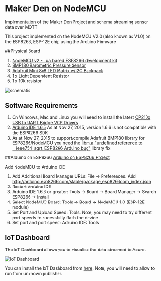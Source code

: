 # Maker Den on NodeMCU 

Implementation of the Maker Den Project and schema streaming sensor data over MQTT

This project implemented on the NodeMCU V2.0 (also known as V1.0) on the ESP8266, ESP-12E chip using the Arduino Firmware

##Physical Board

1. [NodeMCU v2 - Lua based ESP8266 development kit](http://tronixlabs.com/wireless/esp8266/nodemcu-v2-lua-based-esp8266-development-kit)
2. [BMP180 Barometric Pressure Sensor](http://tronixlabs.com/sensors/altitude/bmp180-barometric-pressure-sensor-board/)
3. [Adafruit Mini 8x8 LED Matrix w/I2C Backpack](http://tronixlabs.com/display/led/matrix/adafruit-mini-8x8-led-matrix-w-i2c-backpack-red-australia/)
4. 1 x [Light Dependent Resistor](http://tronixlabs.com/sensors/light/ldr/light-dependent-resistor/)
5. 1 x 10k resistor

![schematic](https://github.com/MakerDen/Maker-Den-Arduino-and-NodeMCU-ESP8266/blob/master/MakerDenNodeMCU/Fritzing/NodeMCU%20MQTT%20Board_bb.jpg)

    
## Software Requirements

1. On Windows, Mac and Linux you will need to install the latest [CP210x USB to UART Bridge VCP Drivers](https://www.silabs.com/products/mcu/Pages/USBtoUARTBridgeVCPDrivers.aspx)
2. [Arduino IDE 1.6.5](https://www.arduino.cc/en/Main/Software) As at Nov 27, 2015, version 1.6.6 is not compatible with the ESP8266 SDK
3. As at Now 27, 2015 to support/compile Adafruit BMP180 library for ESP8266/NodeMCU you need the [libm.a "undefined reference to __ieee754_sqrt. ESP8266 Arduino bug"](http://never-enough-time.com/2015/10/13/undefined-reference-to-__ieee754_sqrt-esp8266-arduino-bug/) library fix

##Arduino on ESP8266
[Arduino on ESP8266 Project](https://github.com/esp8266/Arduino)

Add NodeMCU to Arduino IDE

1. Add Additional Board Manager URLs: File -> Preferences.  Add http://arduino.esp8266.com/stable/package_esp8266com_index.json 
2. Restart Arduino IDE
3. Arduino IDE 1.6.6 or greater: Tools -> Board -> Board Manager -> Search ESP8266 -> Install
4. Select NodeMUC Board: Tools -> Board -> NodeMCU 1.0 (ESP-12E module)
5. Set Port and Upload Speed: Tools.  Note, you may need to try different port speeds to sucessfully flash the device.
4. Set port and port speed: Adruino IDE: Tools


## IoT Dashboard
The IoT Dashboard allows you to visualise the data streamed to Azure. 

![IoT Dashboard](https://github.com/MakerDen/IoT-Maker-Den-NETMF/blob/master/MakerDen/Lab%20Code/IoTDashboard.JPG)

You can install the IoT Dashboard from [here](http://iotmakerdendashboard.azurewebsites.net/install/publish.htm).  Note, you will need to allow to run from unknown publisher.
